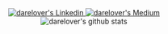 <center>
<a href="https://www.linkedin.com/in/darelover/">
    <img alt="darelover's Linkedin" src="https://img.shields.io/badge/linkedin-%230077B5.svg?&style=for-the-badge&logo=linkedin&logoColor=white" />
</a>

<a href="https://medium.com/@darelover">
    <img alt="darelover's Medium" src="https://img.shields.io/badge/medium-%2312100E.svg?&style=for-the-badge&logo=medium&logoColor=white" />
</a>
</center>
<center>
<img alt="darelover's github stats" src="https://github-readme-stats.darelover.vercel.app/api?username=darelover&count_private=true&show_icons=true&hide=stars,contribs&theme=tokyonight" />
</center>

